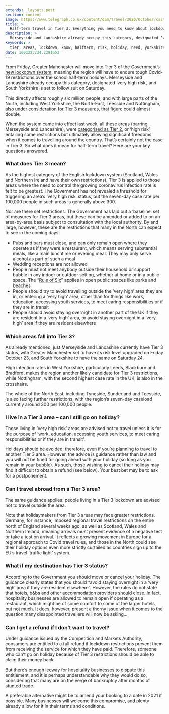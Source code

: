 ```yaml
--- 
extends: _layouts.post 
section: content 
image: https://www.telegraph.co.uk/content/dam/Travel/2020/October/castlefield-basin-manchester.jpg?impolicy=logo-overlay 
title: > 
  Half-term travel in Tier 3: Everything you need to know about lockdown holidays 
description: > 
  Merseyside and Lancashire already occupy this category, designated ‘very high risk’, and South Yorkshire is set to follow suit on Saturday.Holidays should be avoided, therefore, even if you’re planning to travel to another Tier 3 area.The same guidance applies: people living in a Tier 3 lockdown are advised not to travel outside the area.The guidance clearly states that you should “avoid staying overnight in a ‘very high’ area if they are resident elsewhere”.Therefore, someone who can’t go on holiday because of Tier 3 restrictions should be able to claim their money back. 
keywords: > 
  tier, areas, lockdown, know, halfterm, risk, holiday, need, yorkshire, travel, restrictions, holidays, area, north, high 
date: 1603323234.2291653 
--- 
```

<div><p>From Friday, Greater Manchester will move into Tier 3 of the Government&#8217;s <a href="https://www.telegraph.co.uk/travel/advice/tier-system-half-term-rules/" target="_blank">new lockdown system</a>, meaning the region will have to endure tough Covid-19 restrictions over the school half-term holidays. Merseyside and Lancashire already occupy this category, designated &#8216;very high risk&#8217;, and South Yorkshire is set to follow suit on Saturday.</p>
<p>This directly affects roughly six million people, and with large parts of the North, including West Yorkshire, the North-East, Teesside and Nottingham, also <a href="https://www.telegraph.co.uk/politics/2020/10/20/northern-cities-told-could-next-manchester-put-tier-3/" target="_blank">under consideration for Tier 3 measures</a>, that figure could almost double.&#160;</p>
<p>When the system came into effect last week, all these areas (barring Merseyside and Lancashire), were <a href="https://www.telegraph.co.uk/travel/advice/half-term-travel-tier-2-london-everything-you-need-lockdown" target="_blank">categorised as Tier 2</a>, or &#8216;high risk&#8217;, entailing some restrictions but ultimately allowing significant freedoms when it comes to travelling around the country. That&#8217;s certainly not the case in Tier 3. So what does it mean for half-term travel? Here are your key questions answered.</p>
<h3>What does Tier 3 mean?</h3>
<p>As the highest category of the English lockdown system (Scotland, Wales and Northern Ireland have their own restrictions), Tier 3 is applied to those areas where the need to control the growing coronavirus infection rate is felt to be greatest. The Government has not revealed a threshold for triggering an area&#8217;s &#8216;very high risk&#8217; status, but the seven-day case rate per 100,000 people in such areas is generally above 300.</p>
<p>Nor are there set restrictions. The Government has laid out a &#8216;baseline&#8217; set of measures for Tier 3 areas, but these can be amended or added to on an area-by-area basis subject to consultation with the local authority. By and large, however, these are the restrictions that many in the North can expect to see in the coming days:</p>
<ul>
<li>Pubs and bars must close, and can only remain open where they operate as if they were a restaurant, which means serving substantial meals, like a main lunchtime or evening meal. They may only serve alcohol as part of such a meal</li>
<li>Wedding receptions are not allowed</li>
<li>People must not meet anybody outside their household or support bubble in any indoor or outdoor setting, whether at home or in a public space. The &#8220;<a href="https://www.telegraph.co.uk/news/2020/10/20/rule-6-covid-19-social-distancing-rules/">Rule of Six</a>&#8221; applies in open public spaces like parks and beaches</li>
<li>People should try to avoid travelling outside the &#8216;very high&#8217; area they are in, or entering a &#8216;very high&#8217; area, other than for things like work, education, accessing youth services, to meet caring responsibilities or if they are in transit</li>
<li>People should avoid staying overnight in another part of the UK if they are resident in a &#8216;very high&#8217; area, or avoid staying overnight in a &#8216;very high&#8217; area if they are resident elsewhere</li>
</ul>
<h3>Which areas fall into Tier 3?</h3>
<p>As already mentioned, just Merseyside and Lancashire currently have Tier 3 status, with Greater Manchester set to have its risk level upgraded on Friday October 23, and South Yorkshire to have the same on Saturday 24.</p>
<p>High infection rates in West Yorkshire, particularly Leeds, Blackburn and Bradford, makes the region another likely candidate for Tier 3 restrictions, while Nottingham, with the second highest case rate in the UK, is also in the crosshairs.</p>
<p>The whole of the North East, including Tyneside, Sunderland and Teesside, is also facing further restrictions, with the region&#8217;s seven-day caseload currently around 300 per 100,000 people.</p>
<h3>I live in a Tier 3 area &#8211; can I still go on holiday?</h3>
<p>Those living in &#8216;very high risk&#8217; areas are advised not to travel unless it is for the purpose of &#8216;work, education, accessing youth services, to meet caring responsibilities or if they are in transit&#8217;.</p>
<p>Holidays should be avoided, therefore, even if you&#8217;re planning to travel to another Tier 3 area. However, the advice is guidance rather than law and you will not be fined for going ahead with your holiday (so long as you remain in your bubble). As such, those wishing to cancel their holiday may find it difficult to obtain a refund (see below). Your best bet may be to ask for a postponement.&#160;</p>
<h3>Can I travel abroad from a Tier 3 area?</h3>
<p>The same guidance applies: people living in a Tier 3 lockdown are advised not to travel outside the area.&#160;</p>
<p>Note that holidaymakers from Tier 3 areas may face greater restrictions. Germany, for instance, imposed regional travel restrictions on the entire north of England several weeks ago, as well as Scotland, Wales and Northern Ireland, meaning arrivals must present evidence of a negative test or take a test on arrival. It reflects a growing movement in Europe for a regional approach to Covid travel rules, and those in the North could see their holiday options even more strictly curtailed as countries sign up to the EU&#8217;s travel &#8216;traffic light&#8217; system.</p>
<h3>What if my destination has Tier 3 status?</h3>
<p>According to the Government you should move or cancel your holiday. The guidance clearly states that you should &#8220;avoid staying overnight in a &#8216;very high&#8217; area if they are resident elsewhere&#8221;. However, the rules do not state that hotels, b&amp;bs and other accommodation providers should close. In fact, hospitality businesses are allowed to remain open if operating as a restaurant, which might be of some comfort to some of the larger hotels, but not much. It does, however, present a thorny issue when it comes to the question many disappointed travellers will now be asking...</p>
<h3>Can I get a refund if I don&#8217;t want to travel?</h3>
<p>Under guidance issued by the Competition and Markets Authority, consumers are entitled to a full refund if lockdown restrictions prevent them from receiving the service for which they have paid. Therefore, someone who can&#8217;t go on holiday because of Tier 3 restrictions should be able to claim their money back.&#160;</p>
<p>But there&#8217;s enough leeway for hospitality businesses to dispute this entitlement, and it is perhaps understandable why they would do so, considering that many are on the verge of bankruptcy after months of stunted trade.&#160;</p>
<p>A preferable alternative might be to amend your booking to a date in 2021 if possible. Many businesses will welcome this compromise, and plenty already allow for it in their terms and conditions.</p>
<p></p>
</div>